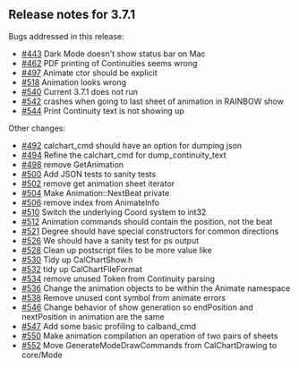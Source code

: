 ## Release notes for 3.7.1

Bugs addressed in this release:

* [#443](../../issues/443) Dark Mode doesn't show status bar on Mac
* [#462](../../issues/462) PDF printing of Continuities seems wrong
* [#497](../../issues/497) Animate ctor should be explicit
* [#518](../../issues/518) Animation looks wrong
* [#540](../../issues/540) Current 3.7.1 does not run
* [#542](../../issues/542) crashes when going to last sheet of animation in RAINBOW show
* [#544](../../issues/544) Print Continuity text is not showing up

Other changes:

* [#492](../../issues/492) calchart_cmd should have an option for dumping json
* [#494](../../issues/494) Refine the calchart_cmd for dump_continuity_text
* [#498](../../issues/498) remove GetAnimation
* [#500](../../issues/500) Add JSON tests to sanity tests
* [#502](../../issues/502) remove get animation sheet iterator
* [#504](../../issues/504) Make Animation::NextBeat private
* [#506](../../issues/506) remove index from AnimateInfo
* [#510](../../issues/510) Switch the underlying Coord system to int32
* [#512](../../issues/512) Animation commands should contain the position, not the beat
* [#521](../../issues/521) Degree should have special constructors for common directions
* [#526](../../issues/526) We should have a sanity test for ps output
* [#528](../../issues/528) Clean up postscript files to be more value like
* [#530](../../issues/530) Tidy up CalChartShow.h
* [#532](../../issues/532) tidy up CalChartFileFormat
* [#534](../../issues/534) remove unused Token from Continuity parsing
* [#536](../../issues/536) Change the animation objects to be within the Animate namespace
* [#538](../../issues/538) Remove unused cont symbol from animate errors
* [#546](../../issues/546) Change behavior of show generation so endPosition and nextPosition in animation are the same
* [#547](../../issues/547) Add some basic profiling to calband_cmd
* [#550](../../issues/550) Make animation compilation an operation of two pairs of sheets
* [#552](../../issues/552) Move GenerateModeDrawCommands from CalChartDrawing to core/Mode

